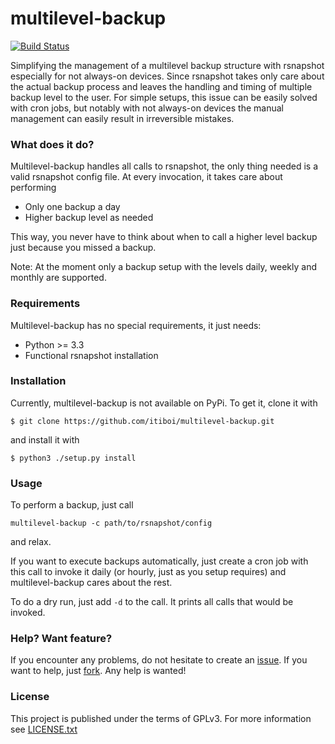 # multilevel-backup

[![Build Status](https://travis-ci.org/itiboi/multilevel-backup.svg?branch=master)](https://travis-ci.org/itiboi/multilevel-backup)

Simplifying the management of a multilevel backup structure with rsnapshot especially for not always-on devices.
Since rsnapshot takes only care about the actual backup process and leaves the handling and timing of multiple backup
level to the user. For simple setups, this issue can be easily solved with cron jobs, but notably with not always-on devices
the manual management can easily result in irreversible mistakes. 

### What does it do?

Multilevel-backup handles all calls to rsnapshot, the only thing needed is a valid rsnapshot config file. At every
invocation, it takes care about performing

- Only one backup a day
- Higher backup level as needed

This way, you never have to think about when to call a higher level backup just because you missed a backup.

Note: At the moment only a backup setup with the levels daily, weekly and monthly are supported.

### Requirements

Multilevel-backup has no special requirements, it just needs:

- Python >= 3.3
- Functional rsnapshot installation

### Installation

Currently, multilevel-backup is not available on PyPi. To get it, clone it with

```
$ git clone https://github.com/itiboi/multilevel-backup.git
```

and install it with

```
$ python3 ./setup.py install
```

### Usage

To perform a backup, just call

```
multilevel-backup -c path/to/rsnapshot/config
```

and relax.

If you want to execute backups automatically, just create a cron job with this call to invoke it daily (or hourly, just
as you setup requires) and multilevel-backup cares about the rest.

To do a dry run, just add  ```-d``` to the call. It prints all calls that would be invoked. 

### Help? Want feature?

If you encounter any problems, do not hesitate to create an [issue](https://github.com/itiboi/multilevel-backup/issues).
If you want to help, just [fork](https://github.com/itiboi/multilevel-backup/fork). Any help is wanted!

### License

This project is published under the terms of GPLv3. For more information see [LICENSE.txt](LICENSE.txt)